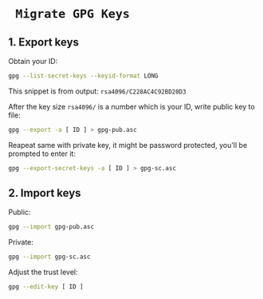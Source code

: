 # ` Migrate GPG Keys`

## 1. Export keys

Obtain your ID:

```bash
gpg --list-secret-keys --keyid-format LONG
```

This snippet is from output: `rsa4096/C228AC4C92BD20D3`

After the key size `rsa4096/` is a number which is your ID, write public key to file:

```bash
gpg --export -a [ ID ] > gpg-pub.asc
```

Reapeat same with private key, it might be password protected, you'll be prompted to enter it:

```bash
gpg --export-secret-keys -a [ ID ] > gpg-sc.asc
```

## 2. Import keys

Public:

```bash
gpg --import gpg-pub.asc
```

Private:

```bash
gpg --import gpg-sc.asc
```

Adjust the trust level:

```bash
gpg --edit-key [ ID ]
```
